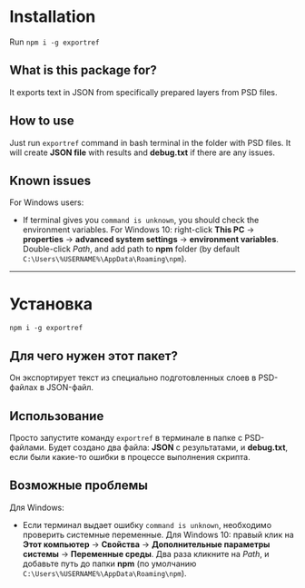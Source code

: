 # Installation

Run `npm i -g exportref`

## What is this package for?

It exports text in JSON from specifically prepared layers from PSD files.

## How to use

Just run `exportref` command in bash terminal in the folder with PSD files. It will create **JSON file** with results and **debug.txt** if there are any issues.

## Known issues
For Windows users:
* If terminal gives you `command is unknown`, you should check the environment variables. For Windows 10: right-click **This PC** -> **properties** -> **advanced system settings** -> **environment variables**. Double-click *Path*, and add path to **npm** folder (by default `C:\Users\%USERNAME%\AppData\Roaming\npm`).

---

# Установка

`npm i -g exportref`

## Для чего нужен этот пакет?

Он экспортирует текст из специально подготовленных слоев в PSD-файлах в JSON-файл.

## Использование

Просто запустите команду `exportref` в терминале в папке с PSD-файлами. Будет создано два файла: **JSON** с результатами, и **debug.txt**, если были какие-то ошибки в процессе выполнения скрипта.

## Возможные проблемы
Для Windows:
* Если терминал выдает ошибку `command is unknown`, необходимо проверить системные переменные. Для Windows 10: правый клик на **Этот компьютер** -> **Свойства** -> **Дополнительные параметры системы** -> **Переменные среды**. Два раза кликните на *Path*, и добавьте путь до папки **npm** (по умолчанию `C:\Users\%USERNAME%\AppData\Roaming\npm`).